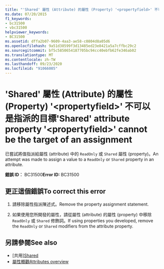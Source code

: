 ```yaml
---
title: "'Shared' 屬性 (Attribute) 的屬性 (Property) '<propertyfield>' 不可以是指派的目標"
ms.date: 07/20/2015
f1_keywords:
- bc31500
- vbc31500
helpviewer_keywords:
- BC31500
ms.assetid: dffa2b07-9609-4aa3-ae58-c0804d8a05d6
ms.openlocfilehash: 9a51d38599f3d13485ed23e8421a5a7cffbc29c2
ms.sourcegitcommit: bf5c5850654187705bc94cc40ebfb62fe346ab02
ms.translationtype: MT
ms.contentlocale: zh-TW
ms.lasthandoff: 09/23/2020
ms.locfileid: "91066005"
---
```

# <a name="shared-attribute-property-propertyfield-cannot-be-the-target-of-an-assignment"></a><span data-ttu-id="54543-102">'Shared' 屬性 (Attribute) 的屬性 (Property) '\<propertyfield>' 不可以是指派的目標</span><span class="sxs-lookup"><span data-stu-id="54543-102">'Shared' attribute property '\<propertyfield>' cannot be the target of an assignment</span></span>

<span data-ttu-id="54543-103">已嘗試將值指派給屬性 (attribute) 中的 `ReadOnly` 或 `Shared` 屬性 (property)。</span><span class="sxs-lookup"><span data-stu-id="54543-103">An attempt was made to assign a value to a `ReadOnly` or `Shared` property in an attribute.</span></span>  
  
 <span data-ttu-id="54543-104">**錯誤 ID︰** BC31500</span><span class="sxs-lookup"><span data-stu-id="54543-104">**Error ID:** BC31500</span></span>  
  
## <a name="to-correct-this-error"></a><span data-ttu-id="54543-105">更正這個錯誤</span><span class="sxs-lookup"><span data-stu-id="54543-105">To correct this error</span></span>  
  
1. <span data-ttu-id="54543-106">請移除屬性指派陳述式。</span><span class="sxs-lookup"><span data-stu-id="54543-106">Remove the property assignment statement.</span></span>  
  
2. <span data-ttu-id="54543-107">如果使用您所開發的屬性，請從屬性 (attribute) 的屬性 (property) 中移除 `ReadOnly` 或 `Shared` 修飾詞。</span><span class="sxs-lookup"><span data-stu-id="54543-107">If using properties you developed, remove the `ReadOnly` or `Shared` modifiers from the attribute property.</span></span>  
  
## <a name="see-also"></a><span data-ttu-id="54543-108">另請參閱</span><span class="sxs-lookup"><span data-stu-id="54543-108">See also</span></span>

- <span data-ttu-id="54543-109">[共用][](../language-reference/modifiers/shared.md)</span><span class="sxs-lookup"><span data-stu-id="54543-109">[Shared](../language-reference/modifiers/shared.md)</span></span>
- [<span data-ttu-id="54543-110">屬性概觀</span><span class="sxs-lookup"><span data-stu-id="54543-110">Attributes overview</span></span>](../programming-guide/concepts/attributes/index.md)
